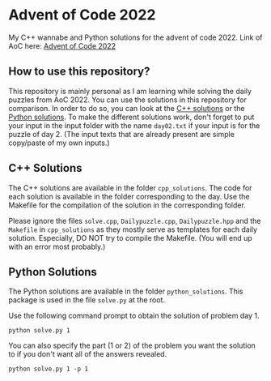 # Advent of Code 2022
My C++ wannabe and Python solutions for the advent of code 2022. 
Link of AoC here: [Advent of Code 2022](https://adventofcode.com/2022/)

## How to use this repository? 
This repository is mainly personal as I am learning while solving the daily puzzles from AoC 2022. You can use the solutions in this repository for comparison. 
In order to do so, you can look at the [C++ solutions](#c-solutions) or the [Python solutions](#python-solutions). 
To make the different solutions work, don't forget to put your input in the input folder with the name `day02.txt` if your input is for the puzzle of day 2. (The input texts that are already present are simple copy/paste of my own inputs.)

## C++ Solutions 
The C++ solutions are available in the folder `cpp_solutions`. The code for each solution is available in the folder corresponding to the day. Use the Makefile for the compilation of the solution in the corresponding folder. 

Please ignore the files `solve.cpp`, `Dailypuzzle.cpp`, `Dailypuzzle.hpp` and the `Makefile` in `cpp_solutions` as they mostly serve as templates for each daily solution. Especially, DO NOT try to compile the Makefile. (You will end up with an error most probably.)

## Python Solutions 
The Python solutions are available in the folder `python_solutions`. This package is used in the file `solve.py` at the root. 

Use the following command prompt to obtain the solution of problem day 1. 
```
python solve.py 1 
``` 
You can also specify the part (1 or 2) of the problem you want the solution to if you don't want all of the answers revealed. 
```
python solve.py 1 -p 1
``` 
